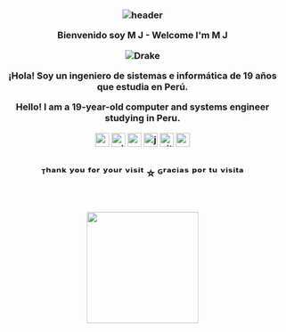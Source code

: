 <h3 align="center">
  
  ![header](https://user-images.githubusercontent.com/59575502/127335491-fdba1874-e943-4d3c-ab8c-678ffe22f8b8.png)
  
 Bienvenido soy M J - Welcome I'm M J

  ![Drake](https://readme-typing-svg.herokuapp.com?color=FF0000&center=true&vCenter=true&height=30&lines=𝒥𝔲𝔫𝔦𝔬𝔯+𝒫𝔯𝔬𝔤𝔯𝔞𝔪𝔪𝔢𝔯)
  

¡Hola! Soy un ingeniero de sistemas e informática de 19 años que estudia en Perú.

Hello! I am a 19-year-old computer and systems engineer studying in Peru.


<p align="center">
<img src="https://user-images.githubusercontent.com/59575502/127426759-a687aa90-d647-46c9-86f7-c8e948f8095e.png" alt="python" width="25" height="25" />
<img src="https://user-images.githubusercontent.com/59575502/127427981-bfaa39a1-bce1-4f63-85c4-f61f14f39f46.png" alt="windows" width="25" height="25" />
<img src="https://user-images.githubusercontent.com/59575502/127426315-abe01b56-a385-455d-9caf-40bc7022a3d3.png" alt="css3" width="25" height="25" />
<img src="https://user-images.githubusercontent.com/59575502/127426312-4a7a6d79-4b40-4b06-8c94-824ea3e8410e.png" alt="javascript" width="25" height="25" />
<img src="https://user-images.githubusercontent.com/59575502/127427975-18b027b4-dc7f-4616-b9b4-42019b54e8db.png" alt="git" width="25" height="25" />
<img src="https://user-images.githubusercontent.com/59575502/127427980-4b5ba4cf-daee-474f-a500-872181ccc470.png" alt="vscode" width="25" height="25" />

</p>

<h2 align='center'>ᵀʰᵃⁿᵏ ʸᵒᵘ ᶠᵒʳ ʸᵒᵘʳ ᵛⁱˢⁱᵗ ⭐ ᴳʳᵃᶜⁱᵃˢ ᵖᵒʳ ᵗᵘ ᵛⁱˢⁱᵗᵃ</h2>
<br>
<p align='center'>
<img src="https://media.giphy.com/media/O51MQ3DduOcGW6ofR3/giphy.gif" width="200" height="200" frameBorder="0" class="giphy-embed" allowFullScreen></img></p>
<br>
